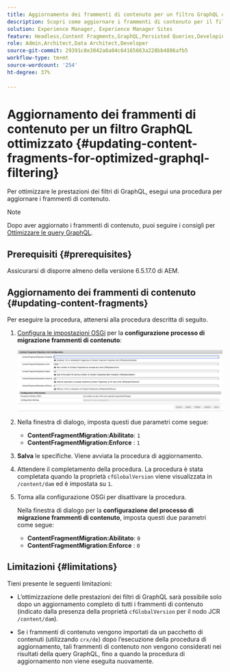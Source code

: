 ```yaml
---
title: Aggiornamento dei frammenti di contenuto per un filtro GraphQL ottimizzato
description: Scopri come aggiornare i frammenti di contenuto per il filtro ottimizzato per GraphQL in Adobe Experience Manager per la distribuzione di contenuti headless.
solution: Experience Manager, Experience Manager Sites
feature: Headless,Content Fragments,GraphQL,Persisted Queries,Developing
role: Admin,Architect,Data Architect,Developer
source-git-commit: 29391c8e3042a8a04c64165663a228bb4886afb5
workflow-type: tm+mt
source-wordcount: '254'
ht-degree: 37%

---
```


# Aggiornamento dei frammenti di contenuto per un filtro GraphQL ottimizzato {#updating-content-fragments-for-optimized-graphql-filtering}

Per ottimizzare le prestazioni dei filtri di GraphQL, esegui una procedura per aggiornare i frammenti di contenuto.

>[!NOTE]
>
>Dopo aver aggiornato i frammenti di contenuto, puoi seguire i consigli per [Ottimizzare le query GraphQL](/help/sites-developing/headless/graphql-api/graphql-optimization.md).

## Prerequisiti {#prerequisites}

Assicurarsi di disporre almeno della versione 6.5.17.0 di AEM.

## Aggiornamento dei frammenti di contenuto {#updating-content-fragments}

Per eseguire la procedura, attenersi alla procedura descritta di seguito.

1. [Configura le impostazioni OSGi](/help/sites-deploying/configuring-osgi.md) per la **configurazione processo di migrazione frammenti di contenuto**:

   ![Configurazione processo di migrazione frammento di contenuto OSGi](assets/cfm-graphql-update-01.png "Configurazione processo di migrazione frammento di contenuto OSGi")

1. Nella finestra di dialogo, imposta questi due parametri come segue:

   * **ContentFragmentMigration:Abilitato**: `1`
   * **ContentFragmentMigration:Enforce** : `1`

1. **Salva** le specifiche. Viene avviata la procedura di aggiornamento.

1. Attendere il completamento della procedura. La procedura è stata completata quando la proprietà `cfGlobalVersion` viene visualizzata in `/content/dam` ed è impostata su `1`.

1. Torna alla configurazione OSGi per disattivare la procedura.

   Nella finestra di dialogo per la **configurazione del processo di migrazione frammenti di contenuto**, imposta questi due parametri come segue:

   * **ContentFragmentMigration:Abilitato**: `0`
   * **ContentFragmentMigration:Enforce** : `0`

## Limitazioni {#limitations}

Tieni presente le seguenti limitazioni:

* L’ottimizzazione delle prestazioni dei filtri di GraphQL sarà possibile solo dopo un aggiornamento completo di tutti i frammenti di contenuto (indicato dalla presenza della proprietà `cfGlobalVersion` per il nodo JCR `/content/dam`).

* Se i frammenti di contenuto vengono importati da un pacchetto di contenuti (utilizzando `crx/de`) dopo l’esecuzione della procedura di aggiornamento, tali frammenti di contenuto non vengono considerati nei risultati della query GraphQL, fino a quando la procedura di aggiornamento non viene eseguita nuovamente.
